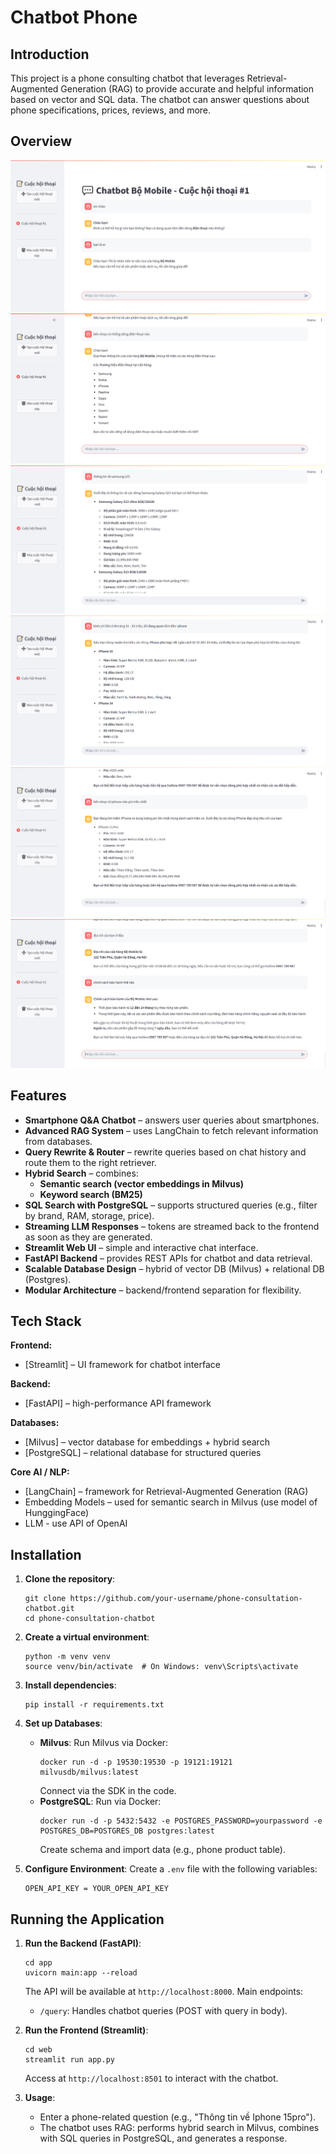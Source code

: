 # Chatbot Phone

## Introduction

This project is a phone consulting chatbot that leverages Retrieval-Augmented Generation (RAG) to provide accurate and helpful information based on vector and SQL data. The chatbot can answer questions about phone specifications, prices, reviews, and more.

## Overview
![Image 1](images/image1.png)
![Image 2](images/image2.png)
![Image 3](images/image3.png)
![Image 4](images/image4.png)
![Image 5](images/image5.png)
![Image 6](images/image6.png)

## Features
- **Smartphone Q&A Chatbot** – answers user queries about smartphones.  
- **Advanced RAG System** – uses LangChain to fetch relevant information from databases.  
- **Query Rewrite & Router** – rewrite queries based on chat history and route them to the right retriever.  
- **Hybrid Search** – combines:
  - **Semantic search (vector embeddings in Milvus)**  
  - **Keyword search (BM25)**  
- **SQL Search with PostgreSQL** – supports structured queries (e.g., filter by brand, RAM, storage, price).  
- **Streaming LLM Responses** – tokens are streamed back to the frontend as soon as they are generated.
- **Streamlit Web UI** – simple and interactive chat interface.  
- **FastAPI Backend** – provides REST APIs for chatbot and data retrieval.  
- **Scalable Database Design** – hybrid of vector DB (Milvus) + relational DB (Postgres).  
- **Modular Architecture** – backend/frontend separation for flexibility.  

## Tech Stack

**Frontend:**  
- [Streamlit] – UI framework for chatbot interface  

**Backend:**  
- [FastAPI] – high-performance API framework  

**Databases:**  
- [Milvus] – vector database for embeddings + hybrid search  
- [PostgreSQL] – relational database for structured queries  

**Core AI / NLP:**  
- [LangChain] – framework for Retrieval-Augmented Generation (RAG)  
- Embedding Models – used for semantic search in Milvus (use model of HunggingFace)
- LLM - use API of OpenAI

## Installation

1. **Clone the repository**:
   ```
   git clone https://github.com/your-username/phone-consultation-chatbot.git
   cd phone-consultation-chatbot
   ```

2. **Create a virtual environment**:
   ```
   python -m venv venv
   source venv/bin/activate  # On Windows: venv\Scripts\activate
   ```

3. **Install dependencies**:
   ```
   pip install -r requirements.txt
   ```

4. **Set up Databases**:
   - **Milvus**: Run Milvus via Docker:
     ```
     docker run -d -p 19530:19530 -p 19121:19121 milvusdb/milvus:latest
     ```
     Connect via the SDK in the code.
   - **PostgreSQL**: Run via Docker:
     ```
     docker run -d -p 5432:5432 -e POSTGRES_PASSWORD=yourpassword -e POSTGRES_DB=POSTGRES_DB postgres:latest
     ```
     Create schema and import data (e.g., phone product table).

5. **Configure Environment**:
   Create a `.env` file with the following variables:
   ```
   OPEN_API_KEY = YOUR_OPEN_API_KEY
   ```

## Running the Application

1. **Run the Backend (FastAPI)**:
   ```
   cd app
   uvicorn main:app --reload
   ```
   The API will be available at `http://localhost:8000`. Main endpoints:
   - `/query`: Handles chatbot queries (POST with query in body).

2. **Run the Frontend (Streamlit)**:
   ```
   cd web
   streamlit run app.py
   ```
   Access at `http://localhost:8501` to interact with the chatbot.

3. **Usage**:
   - Enter a phone-related question (e.g., "Thông tin về Iphone 15pro").
   - The chatbot uses RAG: performs hybrid search in Milvus, combines with SQL queries in PostgreSQL, and generates a response.